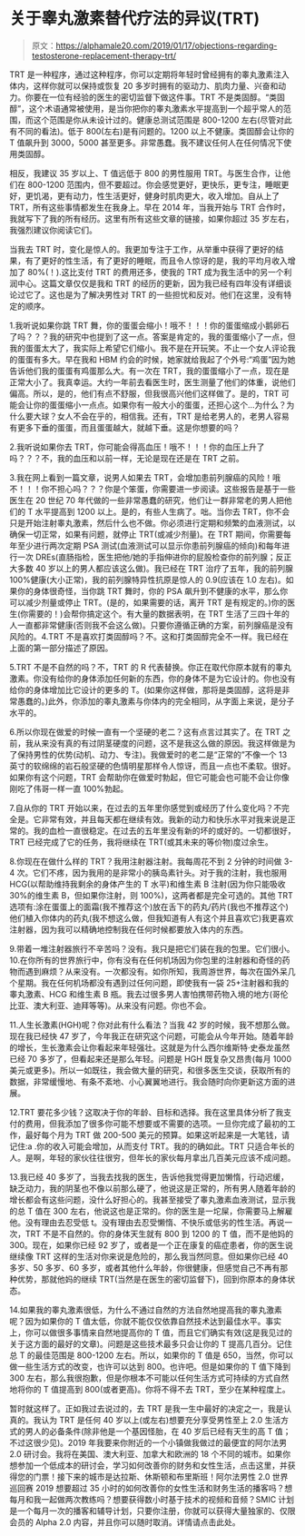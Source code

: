 # 关于睾丸激素替代疗法的异议(TRT)

> 原文：<https://alphamale20.com/2019/01/17/objections-regarding-testosterone-replacement-therapy-trt/>

TRT 是一种程序，通过这种程序，你可以定期将年轻时曾经拥有的睾丸激素注入体内，这样你就可以保持或恢复 20 多岁时拥有的驱动力、肌肉力量、兴奋和动力。你要在一位有经验的医生的密切监督下做这件事。TRT 不是类固醇。“类固醇”，这个术语通常被使用，是当你把你的睾丸激素水平提高到一个超乎常人的范围，而这个范围是你从未设计过的。健康总测试范围是 800-1200 左右(尽管对此有不同的看法)。低于 800(左右)是有问题的。1200 以上不健康。类固醇会让你的 T 值飙升到 3000，5000 甚至更多。非常愚蠢。我不建议任何人在任何情况下使用类固醇。

相反，我建议 35 岁以上、T 值远低于 800 的男性服用 TRT。与医生合作，让他们在 800-1200 范围内，但不要超过。你会感觉更好，更快乐，更专注，睡眠更好，更饥渴，更有动力，性生活更好，健身时肌肉更大，收入增加。自从上了 TRT，所有这些事情都发生在我身上。早在 2014 年，当我开始与 TRT 合作时，我就写下了我的所有经历。这里有所有这些文章的链接，如果你超过 35 岁左右，我强烈建议你阅读它们。

当我去 TRT 时，变化是惊人的。我更加专注于工作，从举重中获得了更好的结果，有了更好的性生活，有了更好的睡眠，而且令人惊讶的是，我的平均月收入增加了 80%(！).这比支付 TRT 的费用还多，使我的 TRT 成为我生活中的另一个利润中心。这篇文章仅仅是我和 TRT 的经历的更新，因为我已经有四年没有详细谈论过它了。这也是为了解决男性对 TRT 的一些担忧和反对。他们在这里，没有特定的顺序。

1.我听说如果你跳 TRT 舞，你的蛋蛋会缩小！哦不！！！你的蛋蛋缩成小鹅卵石了吗？？？我的研究中也提到了这一点。答案是肯定的，我的蛋蛋缩小了一点，但我的蛋蛋太大了，我实际上希望它们缩小。我不是在开玩笑。不止一个女人评论我的蛋蛋有多大。早在我和 HBM 约会的时候，她家就给我起了个外号:“鸡蛋”因为她告诉他们我的蛋蛋有鸡蛋那么大。有一次在 TRT，我的蛋蛋缩小了一点，现在是正常大小了。我真幸运。大约一年前去看医生时，医生测量了他们的体重，说他们偏高。所以，是的，他们有点不舒服，但我很高兴他们这样做了。是的，TRT 可能会让你的蛋蛋缩小一点点。如果你有一般大小的蛋蛋，还担心这个…为什么？为什么要大球？女人不会在乎的，相信我。还有，TRT 是给老男人的，老男人容易有更多下垂的蛋蛋，而且蛋蛋越大，就越下垂。这是你想要的吗？

2.我听说如果你去 TRT，你可能会得高血压！哦不！！！你的血压上升了吗？？？不，我的血压和以前一样，无论是现在还是在 TRT 之前。

3.我在网上看到一篇文章，说男人如果去 TRT，会增加患前列腺癌的风险！哦不！！！你不担心吗？？？你是个笨蛋，你需要进一步阅读。这些报告是基于一些医生在 20 世纪 70 年代做的一些非常愚蠢的研究，他们让一群非常老的男人把他们的 T 水平提高到 1200 以上。是的，有些人生病了。咄。当你去 TRT，你不会只是开始注射睾丸激素，然后什么也不做。你必须进行定期和频繁的血液测试，以确保一切正常，如果有问题，就停止 TRT(或减少剂量)。在 TRT 期间，你需要每年至少进行两次定期 PSA 测试(血液测试可以显示你患前列腺癌的倾向)和每年进行一次 DREs(直肠指检，医生把他/她的手指伸进你的屁股检查你的前列腺；反正大多数 40 岁以上的男人都应该这么做)。我已经在 TRT 治疗了五年，我的前列腺 100%健康(大小正常)，我的前列腺特异性抗原是惊人的 0.9(应该在 1.0 左右)。如果你的身体很奇怪，当你跳 TRT 舞时，你的 PSA 飙升到不健康的水平，那么你可以减少剂量或停止 TRT。(是的，如果需要的话，离开 TRT 是有规定的。)你的医生(你需要的！)会帮你搞定这个。有大量的数据表明，在 TRT 生活了三四十年的人一直都非常健康(否则我不会这么做)。只要你遵循正确的方案，前列腺癌是没有风险的。4.TRT 不是喜欢打类固醇吗？不。这和打类固醇完全不一样。我已经在上面的第一部分描述了原因。

5.TRT 不是不自然的吗？不，TRT 的 R 代表替换。你正在取代你原本就有的睾丸激素。你没有给你的身体添加任何新的东西，你的身体不是为它设计的。你也没有给你的身体增加比它设计的更多的 T。(如果你这样做，那将是类固醇，这将是非常愚蠢的。)此外，你添加的睾丸激素与你体内的完全相同，从字面上来说，是分子水平的。

6.所以你现在做爱的时候一直有一个坚硬的老二？这有点言过其实了。在 TRT 之前，我从来没有真的有过阴茎硬度的问题，这不是我这么做的原因。我这样做是为了保持男性的优势(动机、动力、专注)。我做爱时的老二是“正常的”不像一个 13 英寸的软绵绵的岩石般坚硬的色情明星那样令人惊讶，而且一点也不柔软。很好。如果你有这个问题，TRT 会帮助你在做爱时勃起，但它可能会也可能不会让你像刚吃了伟哥一样一直 100%勃起。

7.自从你的 TRT 开始以来，在过去的五年里你感觉到或经历了什么变化吗？不完全是。它非常有效，并且每天都在继续有效。我新的动力和快乐水平对我来说是正常的。我的血检一直很稳定。在过去的五年里没有新的坏的或好的。一切都很好，TRT 已经完成了它的任务，我将继续在 TRT(或其未来的等价物)度过余生。

8.你现在在做什么样的 TRT？我用注射器注射。我每周花不到 2 分钟的时间做 3-4 次。它们不疼，因为我用的是非常小的胰岛素针头。对于我的注射，我也服用 HCG(以帮助维持我剩余的身体产生的 T 水平)和维生素 B 注射(因为你只能吸收 30%的维生素 B，但如果你注射，则 100%)，这两者都是完全可选的。其他 TRT 选项有:涂在蛋蛋上的面霜(我不推荐这个)放在舌下的药丸/药片(我也不推荐这个)他们植入你体内的药丸(我不想这么做，但我知道有人有这个并且喜欢它)我更喜欢注射器，因为我可以精确地控制我在任何时候都要放入体内的东西。

9.带着一堆注射器旅行不辛苦吗？没有。我只是把它们装在我的包里。它们很小。10.在你所有的世界旅行中，你有没有在任何机场因为你包里的注射器和奇怪的药物而遇到麻烦？从来没有。一次都没有。如你所知，我周游世界，每次在国外呆几个星期。我在任何机场都没有遇到过任何问题，即使我有一袋 25+注射器和我的睾丸激素、HCG 和维生素 B 瓶。我去过很多男人害怕携带药物入境的地方(哥伦比亚、澳大利亚、迪拜等等)。从来没有问题。你也不会。

11.人生长激素(HGH)呢？你对此有什么看法？当我 42 岁的时候，我不想那么做。现在我已经快 47 岁了，今年我正在研究这个问题，可能会从今年开始。随着年龄的增长，生长激素会让你看起来年轻强壮。这就是为什么西尔维斯特·史泰龙虽然已经 70 多岁了，但看起来还是那么年轻。问题是 HGH 既复杂又昂贵(每月 1000 美元或更多)。所以一如既往，我会做大量的研究，和很多医生交谈，获取所有的数据，非常缓慢地、有条不紊地、小心翼翼地进行。我会随时向你更新这方面的进展。

12.TRT 要花多少钱？这取决于你的年龄、目标和选择。我在这里具体分析了我支付的费用，但我添加了很多你可能不想要或不需要的选项。一旦你完成了最初的工作，最好每个月为 TRT 做 200-500 美元的预算。如果这听起来是一大笔钱，请记住:a .你的收入可能会增加，从而支付 TRT。我的的确如此。TRT 只适合年长的人。是啊，年轻的家伙往往很穷，但年长的家伙每月拿出几百美元应该不成问题。

13.我已经 40 多岁了，当我去找我的医生，告诉他我觉得更加懒惰，行动迟缓，缺乏动力，我的阴茎也不像以前那么硬了，他说这是正常的，所有男人随着年龄的增长都会有这些问题，没什么好担心的。我甚至接受了睾丸激素血液测试，显示我的总 T 值在 300 左右，他说这也是正常的。你的医生是一坨屎，你需要马上解雇他。没有理由去忍受低 t。没有理由去忍受懒惰、不快乐或低劣的性生活。再说一次，TRT 不是不自然的。你的身体天生就有 800 到 1200 的 T 值，而不是他妈的 300。现在，如果你已经 92 岁了，或者是一个正在康复的癌症患者，你的医生说继续像 TRT 这样的生活对你来说是危险的，那么我当然同意。但如果你已经 40 多岁、50 多岁、60 多岁，或者其他什么年龄，你很健康，但感觉自己不再有那种优势，那就他妈的继续 TRT(当然是在医生的密切监督下)，回到你原本的身体状态。

14.如果我的睾丸激素很低，为什么不通过自然的方法自然地提高我的睾丸激素呢？因为如果你的 T 值太低，你就不能仅仅依靠自然技术达到最佳水平。事实上，你可以做很多事情来自然地提高你的 T 值，而且它们确实有效(这是我见过的关于这方面的最好的文章)。问题是这些技术最多只会让你的 T 提高几百分。记住总 T 的最佳范围是 800-1200 左右。所以，如果你的 T 值是 650，当然，你可以做一些生活方式的改变，也许可以达到 800。也许吧。但是如果你的 T 值下降到 300 左右，那么我很抱歉，但是你根本不可能以任何生活方式可持续的方式自然地将你的 T 值提高到 800(或者更高)。你将不得不去 TRT，至少在某种程度上。

暂时就这样了。正如我过去说过的，去 TRT 是我一生中最好的决定之一，我是认真的。我认为 TRT 是任何 40 岁以上(或左右)想要充分享受男性至上 2.0 生活方式的男人的必备条件(除非他是一个基因怪胎，在 40 岁后已经有天生的高 T 值；不过这很少见)。2019 年我要来你附近的一个小镇做我做过的最便宜的阿尔法男 2.0 研讨会。我将在美国、澳大利亚、加拿大和欧洲的 18 个不同的城市。如果你想参加一个低成本的研讨会，学习如何改善你的财务和女性生活，点击这里，并获得您的门票！接下来的城市是达拉斯、休斯顿和布里斯班！阿尔法男性 2.0 世界巡回赛 2019 想要超过 35 小时的如何改善你的女性生活和财务生活的播客吗？想每月和我一起做两次教练吗？想要获得数小时基于技术的视频和音频？SMIC 计划是一个每月一次的播客和辅导计划，只要你注册，你就可以获得大量独家的、仅限会员的 Alpha 2.0 内容，并且你可以随时取消。详情请点击此处。